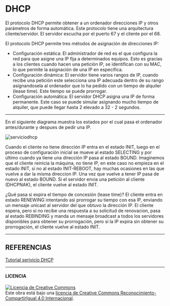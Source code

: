 # DHCP

El protocolo DHCP permite obtener a un ordenador direcciones IP y otros parámetros de forma automática.
Este protocolo tiene una arquitectura cliente/servidor. El servidor escucha por el puerto 67 y el cliente por el 68.

El protocolo DHCP permite tres métodos de asignación de direcciones IP:

  - Configuración estática: El administrador de red es el que configura la red para que asigne una IP fija a determinados equipos. Esto es gracias a los clientes cuando hacen una petición IP, se identifican con su MAC, lo que permite la asignación de una IP en específica.
- Configuración dinámica: El servidor tiene varios rangos de IP, cuando recibe una petición este selecciona una IP adecuada dentro de su rango asignandosela al ordenador que lo ha pedido con un tiempo de alquiler (lease time). Este tiempo se puede prorrogar.
- Configuración automática: El servidor DHCP asigna una IP de forma permanente. Este caso se puede simular asignando mucho tiempo de alquiler, que puede llegar hasta 2 elevado a 32 - 2 segundos.

--------------------------------------------------------------------------------------------
En el siguiente diagrama muestra los estados por el cual pasa el ordenador antes/durante y despues de pedir una IP.

![serviciodhcp](https://user-images.githubusercontent.com/91204696/194101293-0ed1fbb2-856c-4830-9738-3d5fe21d01a1.PNG)

Cuando el cliente no tiene dirección IP entra en el estado INIT, luego en el proceso de configuración inicial 
se mueve al estado SELECTING y por último cuando ya tiene una dirección IP pasa al estado BOUND.
Imaginemos que el cliente reinicia la máquina, no tiene IP, en este caso no empieza en el estado INIT, si no al estado 
INIT-REBOOT, hay muchas ocasiones en las que vuelve a dar la misma direccion IP. Una vez que vuelve a tener IP pasa de 
nuevo al estado BOUND.
Si el servidor envia una petición al cliente (DHCPNAK), el cliente vuelve al estado INIT.

¿Qué pasa si expira el tiempo de concesión (lease time)? El cliente entra en estado RENEWING intentando asi prorrogar su 
tiempo con esa IP, enviando un mensaje unicast al servidor del que obtuvo la dirección IP. El cliente espera, pero si no 
recibe una respuesta a su solicitud de renovacion, pasa al estado REBINDING y manda un mensaje broadcast a todos los 
servidores disponibles para obtener su prorrogación, pero si la IP expira sin obtener su prorrogación, el cliente vuelve
al estado INIT.

-----------------------------------------------------------------------------------------
## REFERENCIAS 

[Tutorial serivicio DHCP](https://www.fpgenred.es/DHCP/)


-----------------------------------------------------------------------------------------
#### LICENCIA

<a rel="license" href="http://creativecommons.org/licenses/by-sa/4.0/"><img alt="Licencia de Creative Commons" style="border-width:0" src="https://i.creativecommons.org/l/by-sa/4.0/88x31.png" /></a><br />Este obra está bajo una <a rel="license" href="http://creativecommons.org/licenses/by-sa/4.0/">licencia de Creative Commons Reconocimiento-CompartirIgual 4.0 Internacional</a>.

